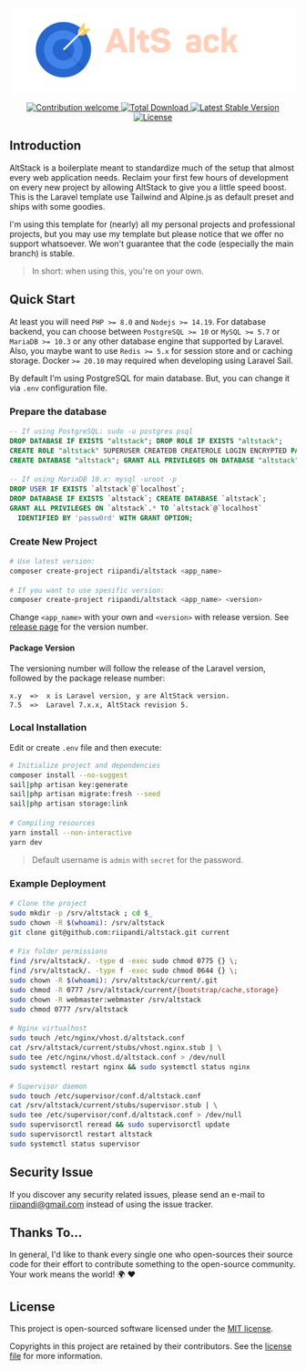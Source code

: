 <p align="center"><img src="./public/banner.svg" width="500" height="150" alt="Project Logo"></p>
<p align="center">
    <a href="https://github.com/riipandi/altstack/pulse">
        <img src="https://img.shields.io/badge/Contributions-welcome-blue.svg?style=flat-square" alt="Contribution welcome">
    </a>
    <a href="https://packagist.org/packages/riipandi/altstack">
        <img src="https://poser.pugx.org/riipandi/altstack/d/total.svg?format=flat-square" alt="Total Download">
    </a>
    <a href="https://packagist.org/packages/riipandi/altstack">
        <img src="https://poser.pugx.org/riipandi/altstack/v/stable.svg?format=flat-square" alt="Latest Stable Version">
    </a>
    <a href="https://choosealicense.com/licenses/mit/">
        <img src="https://img.shields.io/github/license/riipandi/altstack?style=flat-square" alt="License">
    </a>
</p>

## Introduction

AltStack is a boilerplate meant to standardize much of the setup that almost every web 
application needs. Reclaim your first few hours of development on every new project by 
allowing AltStack to give you a little speed boost. This is the Laravel template use 
Tailwind and Alpine.js as default preset and ships with some goodies.

I'm using this template for (nearly) all my personal projects and professional projects,
but you may use my template but please notice that we offer no support whatsoever. We 
won't guarantee that the code (especially the main branch) is stable.

> In short: when using this, you're on your own.

## Quick Start

At least you will need `PHP >= 8.0` and `Nodejs >= 14.19`. For database backend, you can 
choose between `PostgreSQL >= 10` or `MySQL >= 5.7` or `MariaDB >= 10.3` or any other 
database engine that supported by Laravel. Also, you maybe want to use `Redis >= 5.x` for 
session store and or caching storage. Docker `>= 20.10` may required when developing 
using Laravel Sail.

By default I'm using PostgreSQL for main database. But, you can change it via `.env`
configuration file.

### Prepare the database

```sql
-- If using PostgreSQL: sudo -u postgres psql
DROP DATABASE IF EXISTS "altstack"; DROP ROLE IF EXISTS "altstack";
CREATE ROLE "altstack" SUPERUSER CREATEDB CREATEROLE LOGIN ENCRYPTED PASSWORD 'passw0rd';
CREATE DATABASE "altstack"; GRANT ALL PRIVILEGES ON DATABASE "altstack" TO "altstack";

-- If using MariaDB 10.x: mysql -uroot -p
DROP USER IF EXISTS `altstack`@`localhost`;
DROP DATABASE IF EXISTS `altstack`; CREATE DATABASE `altstack`;
GRANT ALL PRIVILEGES ON `altstack`.* TO `altstack`@`localhost` 
  IDENTIFIED BY 'passw0rd' WITH GRANT OPTION;
```

### Create New Project

```bash
# Use latest version:
composer create-project riipandi/altstack <app_name>

# If you want to use spesific version:
composer create-project riipandi/altstack <app_name> <version>
```

Change `<app_name>` with your own and `<version>` with release version.
See [release page][releasepage] for the version number.

#### Package Version

The versioning number will follow the release of the Laravel version, followed by the 
package release number:

```
x.y  =>  x is Laravel version, y are AltStack version.
7.5  =>  Laravel 7.x.x, AltStack revision 5.
```

### Local Installation

Edit or create `.env` file and then execute:

```bash
# Initialize project and dependencies
composer install --no-suggest
sail|php artisan key:generate
sail|php artisan migrate:fresh --seed
sail|php artisan storage:link

# Compiling resources
yarn install --non-interactive
yarn dev
```

> Default username is `admin` with `secret` for the password.

### Example Deployment

```sh
# Clone the project
sudo mkdir -p /srv/altstack ; cd $_
sudo chown -R $(whoami): /srv/altstack
git clone git@github.com:riipandi/altstack.git current

# Fix folder permissions
find /srv/altstack/. -type d -exec sudo chmod 0775 {} \;
find /srv/altstack/. -type f -exec sudo chmod 0644 {} \;
sudo chown -R $(whoami): /srv/altstack/current/.git
sudo chmod -R 0777 /srv/altstack/current/{bootstrap/cache,storage}
sudo chown -R webmaster:webmaster /srv/altstack
sudo chmod 0777 /srv/altstack

# Nginx virtualhost
sudo touch /etc/nginx/vhost.d/altstack.conf
cat /srv/altstack/current/stubs/vhost.nginx.stub | \
sudo tee /etc/nginx/vhost.d/altstack.conf > /dev/null
sudo systemctl restart nginx && sudo systemctl status nginx

# Supervisor daemon
sudo touch /etc/supervisor/conf.d/altstack.conf
cat /srv/altstack/current/stubs/supervisor.stub | \
sudo tee /etc/supervisor/conf.d/altstack.conf > /dev/null
sudo supervisorctl reread && sudo supervisorctl update
sudo supervisorctl restart altstack
sudo systemctl status supervisor
```

## Security Issue

If you discover any security related issues, please send an e-mail to 
[riipandi@gmail.com](mailto:riipandi@gmail.com) instead of using the issue tracker.

## Thanks To...

In general, I'd like to thank every single one who open-sources their source code for
their effort to contribute something to the open-source community.
Your work means the world! 🌍 ❤️

## License

This project is open-sourced software licensed under the [MIT license](https://aris.mit-license.org).

Copyrights in this project are retained by their contributors.
See the [license file](./license.txt) for more information.

[releasepage]:https://github.com/riipandi/altstack/releases
